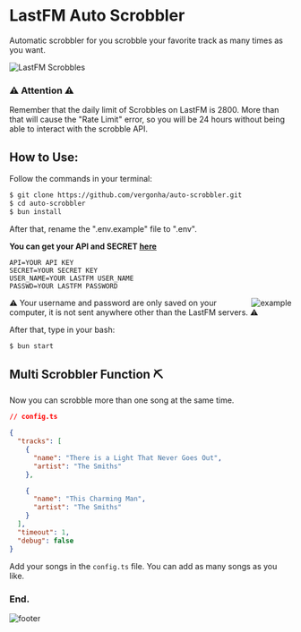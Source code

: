 # LastFM Auto Scrobbler

Automatic scrobbler for you scrobble your favorite track as many times as you want.

![LastFM Scrobbles](https://imgur.com/X7MzwTD.png)

### **⚠️ Attention ⚠️**

Remember that the daily limit of Scrobbles on LastFM is 2800. More than that will cause the "Rate Limit" error, so you will be 24 hours without being able to interact with the scrobble API.

## How to Use:

Follow the commands in your terminal:

```bash
$ git clone https://github.com/vergonha/auto-scrobbler.git
$ cd auto-scrobbler
$ bun install
```

After that, rename the ".env.example" file to ".env".

**You can get your API and SECRET [here](https://www.last.fm/api/account/create)**

```
API=YOUR API KEY
SECRET=YOUR SECRET KEY
USER_NAME=YOUR LASTFM USER_NAME
PASSWD=YOUR LASTFM PASSWORD
```

<img align="right" alt= "example" src="https://imgur.com/2bAJZ8H.png" />

⚠️ Your username and password are only saved on your computer, it is not sent anywhere other than the LastFM servers. ⚠️

After that, type in your bash:

```
$ bun start
```

## Multi Scrobbler Function ⛏

Now you can scrobble more than one song at the same time.

```json
// config.ts

{
  "tracks": [
    {
      "name": "There is a Light That Never Goes Out",
      "artist": "The Smiths"
    },

    {
      "name": "This Charming Man",
      "artist": "The Smiths"
    }
  ],
  "timeout": 1,
  "debug": false
}
```

Add your songs in the `config.ts` file. You can add as many songs as you like.

### End.

<img align="center" alt="footer" src="https://e0.pxfuel.com/wallpapers/605/109/desktop-wallpaper-header-twitter-header-aesthetic-twitter-header-twitter-layouts.jpg">
